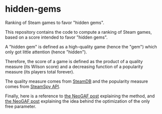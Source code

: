 # hidden-gems
Ranking of Steam games to favor "hidden gems".

This repository contains the code to compute a ranking of Steam games, based on a score intended to favor "hidden gems".

A "hidden gem" is defined as a high-quality game (hence the "gem") which only got little attention (hence "hidden").

Therefore, the score of a game is defined as the product of a quality measure (its Wilson score) and a decreasing function of a popularity measure (its players total forever).

The quality measure comes from [SteamDB](https://steamdb.info/stats/gameratings/) and the popularity measure comes from [SteamSpy API](http://steamspy.com/api.php).

Finally, here is a reference to [the NeoGAF post](http://www.neogaf.com/forum/showpost.php?p=241218621&postcount=5840) explaining the method, and [the NeoGAF post](http://www.neogaf.com/forum/showpost.php?p=241224894&postcount=5869) explaining the idea behind the optimization of the only free parameter.

